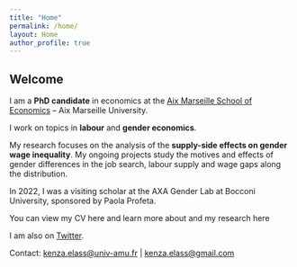 ```yaml
---
title: "Home"
permalink: /home/
layout: Home
author_profile: true
---
```


## Welcome

I am a **PhD candidate** in economics at the [Aix Marseille School of Economics](https://www.amse-aixmarseille.fr/en/members/elass) – Aix Marseille University.

I work on topics in **labour** and **gender economics**.

My research focuses on the analysis of the **supply-side effects on gender wage inequality**. My ongoing projects study the motives and effects of gender differences in the job search, labour supply and wage gaps along the distribution.

In 2022, I was a visiting scholar at the AXA Gender Lab at Bocconi University, sponsored by Paola Profeta.

You can view my CV here and learn more about and my research here

I am also on [Twitter](https://twitter.com/ElassKenza).

Contact: kenza.elass@univ-amu.fr | kenza.elass@gmail.com

